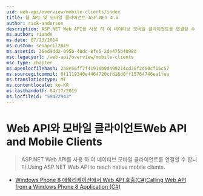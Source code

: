 ```yaml
---
uid: web-api/overview/mobile-clients/index
title: 웹 API 및 모바일 클라이언트-ASP.NET 4.x
author: rick-anderson
description: ASP.NET Web API를 사용 하 여 네이티브 모바일 클라이언트를 연결할 수 합니다.
ms.author: riande
ms.date: 07/23/2014
ms.custom: seoapril2019
ms.assetid: 36ed9dd2-095b-48dc-8fe5-2de475b4098d
msc.legacyurl: /web-api/overview/mobile-clients
msc.type: chapter
ms.openlocfilehash: 2a8e56ff7f41916b0d499214cd38f2d60cf15c57
ms.sourcegitcommit: 0f1119340e4464720cfd16d0ff15764746ea1fea
ms.translationtype: MT
ms.contentlocale: ko-KR
ms.lasthandoff: 04/17/2019
ms.locfileid: "59422943"
---
```

# <a name="web-api-and-mobile-clients"></a><span data-ttu-id="93ff3-103">Web API와 모바일 클라이언트</span><span class="sxs-lookup"><span data-stu-id="93ff3-103">Web API and Mobile Clients</span></span>

> <span data-ttu-id="93ff3-104">ASP.NET Web API를 사용 하 여 네이티브 모바일 클라이언트를 연결할 수 합니다.</span><span class="sxs-lookup"><span data-stu-id="93ff3-104">Using ASP.NET Web API to reach native mobile clients.</span></span>


- [<span data-ttu-id="93ff3-105">Windows Phone 8 애플리케이션에서 Web API 호출(C#)</span><span class="sxs-lookup"><span data-stu-id="93ff3-105">Calling Web API from a Windows Phone 8 Application (C#)</span></span>](calling-web-api-from-a-windows-phone-8-application.md)
